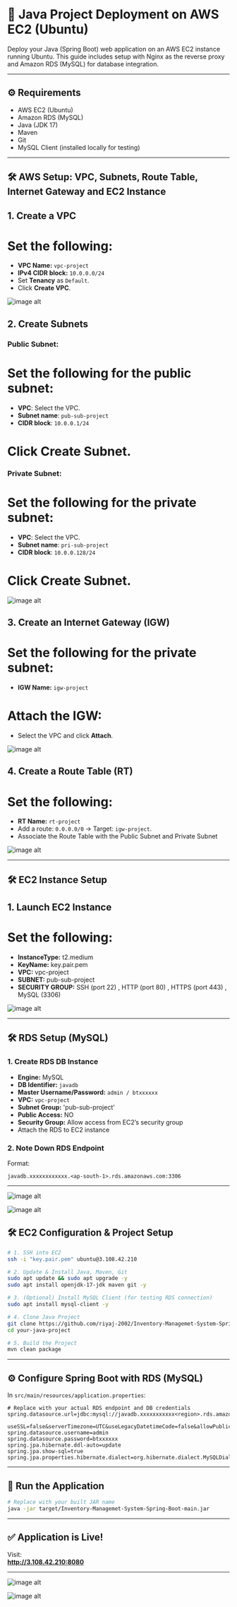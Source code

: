 
# 🚀 Java Project Deployment on AWS EC2 (Ubuntu)

Deploy your Java (Spring Boot) web application on an AWS EC2 instance running Ubuntu. This guide includes setup with Nginx as the reverse proxy and Amazon RDS (MySQL) for database integration.

---

## ⚙️ Requirements

- AWS EC2 (Ubuntu)
- Amazon RDS (MySQL)
- Java (JDK 17)
- Maven
- Git
- MySQL Client (installed locally for testing)

---

## 🛠️ AWS Setup: VPC, Subnets, Route Table, Internet Gateway and EC2 Instance

## 1. Create a VPC
# Set the following:
   - **VPC Name:** `vpc-project`
   - **IPv4 CIDR block:** `10.0.0.0/24`
   - Set **Tenancy** as `Default`.
   - Click **Create VPC**.

![image alt](https://github.com/riyaj-2002/Inventory-Management-System-Spring-Boot-project/blob/259442aa8934f53c449f5f2d36b8aeb72c1369e9/Inventory-Management-System-Spring-Boot-main/Screenshot%202025-04-23%20204426.png)   

## 2. Create Subnets
### Public Subnet:
# Set the following for the public subnet:
   - **VPC**: Select the VPC.
   - **Subnet name**: `pub-sub-project`
   - **CIDR block**: `10.0.0.1/24`
# Click **Create Subnet**.

### Private Subnet:
# Set the following for the private subnet:
   - **VPC**: Select the VPC.
   - **Subnet name**: `pri-sub-project`
   - **CIDR block**: `10.0.0.128/24`
# Click **Create Subnet**.

![image alt](https://github.com/riyaj-2002/Inventory-Management-System-Spring-Boot-project/blob/f42a1364b34b1f0b437a37544a7f05a12d394e56/Inventory-Management-System-Spring-Boot-main/Screenshot%202025-04-23%20204445.png)

## 3. Create an Internet Gateway (IGW)
# Set the following for the private subnet:
  - **IGW Name:** `igw-project`
# Attach the IGW:
   - Select the VPC and click **Attach**.

![image alt](https://github.com/riyaj-2002/Inventory-Management-System-Spring-Boot-project/blob/f42a1364b34b1f0b437a37544a7f05a12d394e56/Inventory-Management-System-Spring-Boot-main/Screenshot%202025-04-23%20204548.png)

## 4. Create a Route Table (RT)
# Set the following:
  - **RT Name:** `rt-project`
  - Add a route: `0.0.0.0/0` → Target: `igw-project`.
  - Associate the Route Table with the Public Subnet and Private Subnet

![image alt](https://github.com/riyaj-2002/Inventory-Management-System-Spring-Boot-project/blob/f42a1364b34b1f0b437a37544a7f05a12d394e56/Inventory-Management-System-Spring-Boot-main/Screenshot%202025-04-23%20204525.png)

---

## 🛠️ EC2 Instance Setup

## 1. Launch EC2 Instance
# Set the following:
   - **InstanceType:** t2.medium
   - **KeyName:** key.pair.pem
   - **VPC:** vpc-project
   - **SUBNET:** pub-sub-project
   - **SECURITY GROUP:** SSH (port 22) , HTTP (port 80) , HTTPS (port 443) ,  
    MySQL  (3306)

![image alt](https://github.com/riyaj-2002/Inventory-Management-System-Spring-Boot-project/blob/f42a1364b34b1f0b437a37544a7f05a12d394e56/Inventory-Management-System-Spring-Boot-main/Screenshot%202025-04-25%20165620.png)

---


## 🛠️ RDS Setup (MySQL)

### 1. Create RDS DB Instance
- **Engine:** MySQL
- **DB Identifier:** `javadb`
- **Master Username/Password:** `admin / btxxxxxx`
- **VPC:** `vpc-project`
- **Subnet Group:** 'pub-sub-project'
- **Public Access:** NO
- **Security Group:** Allow access from EC2’s security group
- Attach the RDS to EC2 instance
### 2. Note Down RDS Endpoint
Format:  
```
javadb.xxxxxxxxxxxx.<ap-south-1>.rds.amazonaws.com:3306
```

---

![image alt](https://github.com/riyaj-2002/Inventory-Management-System-Spring-Boot-project/blob/f42a1364b34b1f0b437a37544a7f05a12d394e56/Inventory-Management-System-Spring-Boot-main/Screenshot%202025-04-25%20165849.png)


![image alt](https://github.com/riyaj-2002/Inventory-Management-System-Spring-Boot-project/blob/f42a1364b34b1f0b437a37544a7f05a12d394e56/Inventory-Management-System-Spring-Boot-main/Screenshot%202025-04-25%20162350.png)


## 🛠️ EC2 Configuration & Project Setup

```bash
# 1. SSH into EC2
ssh -i "key.pair.pem" ubuntu@3.108.42.210

# 2. Update & Install Java, Maven, Git
sudo apt update && sudo apt upgrade -y
sudo apt install openjdk-17-jdk maven git -y

# 3. (Optional) Install MySQL Client (for testing RDS connection)
sudo apt install mysql-client -y

# 4. Clone Java Project
git clone https://github.com/riyaj-2002/Inventory-Managemet-System-Spring-Boot-project.git
cd your-java-project

# 5. Build the Project
mvn clean package
```

---

## ⚙️ Configure Spring Boot with RDS (MySQL)

In `src/main/resources/application.properties`:

```properties
# Replace with your actual RDS endpoint and DB credentials
spring.datasource.url=jdbc:mysql://javadb.xxxxxxxxxxx<region>.rds.amazonaws.com:3306/javadb? 
    useSSL=false&serverTimezone=UTC&useLegacyDatetimeCode=false&allowPublicKeyRetrieval=true
spring.datasource.username=admin
spring.datasource.password=btxxxxxx
spring.jpa.hibernate.ddl-auto=update
spring.jpa.show-sql=true
spring.jpa.properties.hibernate.dialect=org.hibernate.dialect.MySQLDialect
```

---

## 🚀 Run the Application

```bash
# Replace with your built JAR name
java -jar target/Inventory-Managemet-System-Spring-Boot-main.jar
```

---

## ✅ Application is Live!

Visit:  
**http://3.108.42.210:8080** 

---

![image alt](https://github.com/riyaj-2002/Inventory-Management-System-Spring-Boot-project/blob/f42a1364b34b1f0b437a37544a7f05a12d394e56/Inventory-Management-System-Spring-Boot-main/Screenshot%202025-04-25%20165551.png)

![image alt](https://github.com/riyaj-2002/Inventory-Management-System-Spring-Boot-project/blob/f42a1364b34b1f0b437a37544a7f05a12d394e56/Inventory-Management-System-Spring-Boot-main/Screenshot%202025-04-25%20170013.png)


